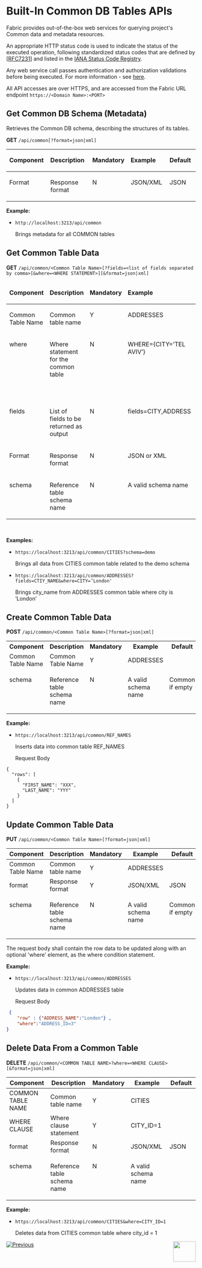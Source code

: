 # Built-In Common DB Tables APIs

Fabric provides out-of-the-box web services for querying project's Common data and metadata resources.

An appropriate HTTP status code is used to indicate the status of the executed operation, following standardized status codes that are defined by [[RFC7231](https://spec.openapis.org/oas/v3.1.0#bib-RFC7231)] and listed in the [IANA Status Code Registry](https://www.iana.org/assignments/http-status-codes/http-status-codes.xhtml).

Any web service call passes authentication and authorization validations before being executed. For more information - see [here](/articles/26_fabric_security/05_fabric_webservices_security.md).

All API accesses are over HTTPS, and are accessed from the Fabric URL endpoint `https://<Domain Name>:<PORT>`

## Get Common DB Schema (Metadata)

Retrieves the Common DB schema, describing the structures of its tables.

**GET** `/api/common[?format=json|xml]`

<table width="900pxl">
<tbody>
<tr>
<td width="150pxl" valign="top">
<p><strong>Component</strong></p>
</td>
<td width="250pxl" valign="top">
<p><strong>Description</strong></p>
</td>
<td width="100pxl" valign="top">
<p><strong>Mandatory</strong></p>
</td>
<td width="200pxl" valign="top">
<p><strong>Example</strong></p>
</td>
<td width="200pxl" valign="top">
<p><strong>Default</strong></p>
</td>
</tr>
</thead>
<tbody>
<tr>
<td width="150pxl" valign="top">
<p>Format</p>
</td>
<td width="250pxl" valign="top">
<p>Response format</p>
</td>
<td width="100pxl" valign="top">
<p>N</p>
</td>
<td width="200pxl" valign="top">
<p>JSON/XML</p>
</td>
<td width="200pxl" valign="top">
<p>JSON</p>
</td>
</tr>
</tbody>
</table>


**Example:**

- `http://localhost:3213/api/common`

  Brings metadata for all COMMON tables



## Get Common Table Data

**GET** `/api/common/<Common Table Name>[?fields=<list of fields separated by comma>[&where=<WHERE STATEMENT>][&format=json|xml]`

<table width="900pxl">
<thead>
<tr>
<td valign="top" width="150pxl">
<p><strong>Component</strong></p>
</td>
<td valign="top" width="250pxl">
<p><strong>Description</strong></p>
</td>
<td valign="top" width="100pxl">
<p><strong>Mandatory</strong></p>
</td>
<td valign="top" width="200pxl">
<p><strong>Example</strong></p>
</td>
<td valign="top" width="200pxl">
<p><strong>Default</strong></p>
</td>
</tr>
</thead>
<tbody>
<tr>
<td valign="top" width="150pxl">
<p>Common Table Name</p>
</td>
<td valign="top" width="250pxl">
<p>Common table name</p>
</td>
<td valign="top" width="100pxl">
<p>Y</p>
</td>
<td valign="top" width="200pxl">
<p>ADDRESSES</p>
</td>
<td valign="top" width="200pxl">&nbsp;</td>
</tr>
<tr>
<td valign="top" width="150pxl">
<p>where</p>
</td>
<td valign="top" width="250pxl">
<p>Where statement for the common table</p>
</td>
<td valign="top" width="100pxl">
<p>N</p>
</td>
<td valign="top" width="200pxl">
<p>WHERE={CITY=&rsquo;TEL AVIV&rsquo;}</p>
</td>
<td valign="top" width="200pxl">
<p>Can be populated if the COMMON TABLE NAME is populated</p>
</td>
</tr>
<tr>
<td valign="top" width="150pxl">
<p>fields</p>
</td>
<td valign="top" width="250pxl">
<p>List of fields to be returned as output</p>
</td>
<td valign="top" width="100pxl">
<p>N</p>
</td>
<td valign="top" width="200pxl">
<p>fields=CITY,ADDRESS</p>
</td>
<td valign="top" width="200pxl">&nbsp;</td>
</tr>
<tr>
<td valign="top" width="150pxl">
<p>Format</p>
</td>
<td valign="top" width="250pxl">
<p>Response format</p>
</td>
<td valign="top" width="100pxl">
<p>N</p>
</td>
<td valign="top" width="200pxl">
<p>JSON or XML</p>
</td>
<td valign="top" width="200pxl">
<p>JSON</p>
</td>
</tr>
<tr>
<td valign="top" width="150pxl">
<p>schema</p>
</td>
<td valign="top" width="250pxl">
<p>Reference table schema name</p>
</td>
<td valign="top" width="100pxl">
<p>N</p>
</td>
<td valign="top" width="200pxl">
<p>A valid schema name</p>
</td>
<td valign="top" width="200pxl">
<p>Common if empty</p>
</td>
</tr>
</tbody>
</table>
<p>&nbsp;</p>

 **Examples:**

- `https://localhost:3213/api/common/CITIES?schema=demo`

  Brings all data from CITIES common table related to the demo schema

- `https://localhost:3213/api/common/ADDRESSES?fields=CTIY_NAME&where=CITY=’London'`

  Brings city_name from ADDRESSES common table where city is ’London’




##  Create Common Table Data

**POST** `/api/common/<Common Table Name>[?format=json|xml]`



<table class="unchanged rich-diff-level-one">
<tbody>
<tr>
<th><strong>Component</strong></th>
<th><strong>Description</strong></th>
<th><strong>Mandatory</strong></th>
<th><strong>Example</strong></th>
<th><strong>Default</strong></th>
</tr>
<tr>
<td>Common Table Name</td>
<td>Common Table Name</td>
<td>Y</td>
<td>ADDRESSES</td>
<td>&nbsp;</td>
</tr>
<tr>
<td valign="top" width="150pxl">
<p>schema</p>
</td>
<td valign="top" width="250pxl">
<p>Reference table schema name</p>
</td>
<td valign="top" width="100pxl">
<p>N</p>
</td>
<td valign="top" width="200pxl">
<p>A valid schema name</p>
</td>
<td valign="top" width="200pxl">
<p>Common if empty</p>
</td>
</tr>
</tbody>
</table>

**Example:**

- `https://localhost:3213/api/common/REF_NAMES`

  Inserts data into common table REF_NAMES

  Request Body
```
{
  "rows": [
    {
      "FIRST_NAME": "XXX",
      "LAST_NAME": "YYY"
    }
  ]
}
```


## Update Common Table Data

**PUT** `/api/common/<Common Table Name>[?format=json|xml]`

<table class="unchanged rich-diff-level-one">
<thead>
<tr>
<th><strong>Component</strong></th>
<th><strong>Description</strong></th>
<th><strong>Mandatory</strong></th>
<th><strong>Example</strong></th>
<th><strong>Default</strong></th>
</tr>
</thead>
<tbody>
<tr>
<td>Common Table Name</td>
<td>Common table name</td>
<td>Y</td>
<td>ADDRESSES</td>
<td>&nbsp;</td>
</tr>
<tr>
<td>format</td>
<td>Response format</td>
<td>Y</td>
<td>JSON/XML</td>
<td>JSON</td>
</tr>
<tr>
<td valign="top" width="150pxl">
<p>schema</p>
</td>
<td valign="top" width="250pxl">
<p>Reference table schema name</p>
</td>
<td valign="top" width="100pxl">
<p>N</p>
</td>
<td valign="top" width="200pxl">
<p>A valid schema name</p>
</td>
<td valign="top" width="200pxl">
<p>Common if empty</p>
</td>
</tr>
</tbody>
</table>

The request body shall contain the row data to be updated along with an optional 'where' element, as the where condition statement.

**Example:**

- `https://localhost:3213/api/common/ADDRESSES`

  Updates data in common ADDRESSES table

  Request Body

```json
 {
	"row" : {"ADDRESS_NAME":"London"} ,
	"where":"ADDRESS_ID=3"
}
```



##  Delete Data From a Common Table

**DELETE** `/api/common/<COMMON TABLE NAME>?where=<WHERE CLAUSE>[&format=json|xml]`

<table class="unchanged rich-diff-level-one">
<thead>
<tr>
<th><strong>Component</strong></th>
<th><strong>Description</strong></th>
<th><strong>Mandatory</strong></th>
<th><strong>Example</strong></th>
<th><strong>Default</strong></th>
</tr>
</thead>
<tbody>
<tr>
<td>COMMON TABLE NAME</td>
<td>Common table name</td>
<td>Y</td>
<td>CITIES</td>
<td>&nbsp;</td>
</tr>
<tr>
<td>WHERE CLAUSE</td>
<td>Where clause statement</td>
<td>Y</td>
<td>CITY_ID=1</td>
<td>&nbsp;</td>
</tr>
<tr>
<td>format</td>
<td>Response format</td>
<td>N</td>
<td>JSON/XML</td>
<td>JSON</td>
</tr>
<tr>
<td valign="top" width="150pxl">
<p>schema</p>
</td>
<td valign="top" width="250pxl">
<p>Reference table schema name</p>
</td>
<td valign="top" width="100pxl">
<p>N</p>
</td>
<td valign="top" width="200pxl">
<p>A valid schema name</p>
</td>
<td valign="top" width="200pxl">
<p></p>
</td>
</tr>
</tbody>
</table>

**Example:**

- `https://localhost:3213/api/common/CITIES&where=CITY_ID=1`

  Deletes data from CITIES common table where city_id = 1




[![Previous](/articles/images/Previous.png)](/articles/15_web_services_and_graphit/02_built_in_lu_ws.md)[<img align="right" width="60" height="54" src="/articles/images/Next.png">](/articles/15_web_services_and_graphit/04_built_in_fabric_ws.md)

